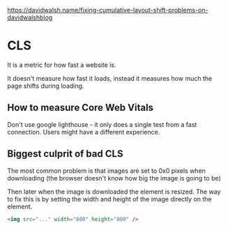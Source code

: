 https://davidwalsh.name/fixing-cumulative-layout-shift-problems-on-davidwalshblog


# CLS
It is a metric for how fast a website is.

It doesn't measure how fast it loads, instead it measures how much the page shifts during loading.

## How to measure Core Web Vitals
Don't use google lighthouse - it only does a single test from a fast connection. Users might have a different experience.

## Biggest culprit of bad CLS
The most common problem is that images are set to 0x0 pixels when downloading (the browser doesn't know how big the image is going to be)

Then later when the image is downloaded the element is resized. The way to fix this is by setting the width and height of the image directly on the element.

```html
<img src="..." width="800" height="800" />
```